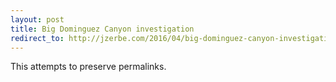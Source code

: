 ```yaml
---
layout: post
title: Big Dominguez Canyon investigation
redirect_to: http://jzerbe.com/2016/04/big-dominguez-canyon-investigation/
---
```

This attempts to preserve permalinks.
